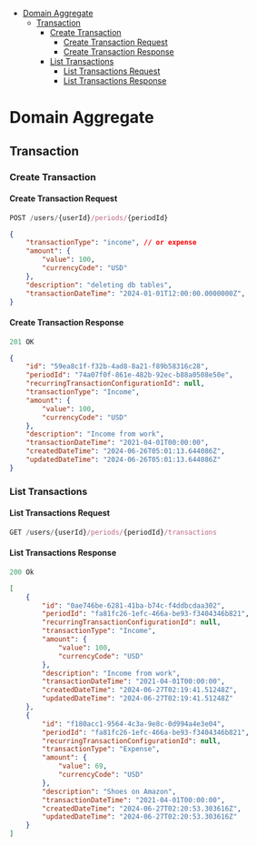 - [Domain Aggregate](#domain-aggregate)
  - [Transaction](#transaction)
    - [Create Transaction](#create-transaction)
      - [Create Transaction Request](#create-transaction-request)
      - [Create Transaction Response](#create-transaction-response)
    - [List Transactions](#list-transactions)
      - [List Transactions Request](#list-transactions-request)
      - [List Transactions Response](#list-transactions-response)

# Domain Aggregate

## Transaction

### Create Transaction

#### Create Transaction Request

```js
POST /users/{userId}/periods/{periodId}
```

```json
{
    "transactionType": "income", // or expense
    "amount": {
        "value": 100,
        "currencyCode": "USD"
    },
    "description": "deleting db tables",
    "transactionDateTime": "2024-01-01T12:00:00.0000000Z",
}
```

#### Create Transaction Response

```js
201 OK
```

```json
{
    "id": "59ea8c1f-f32b-4ad8-8a21-f89b58316c28",
    "periodId": "74a07f0f-861e-482b-92ec-b88a0508e50e",
    "recurringTransactionConfigurationId": null,
    "transactionType": "Income",
    "amount": {
        "value": 100,
        "currencyCode": "USD"
    },
    "description": "Income from work",
    "transactionDateTime": "2021-04-01T00:00:00",
    "createdDateTime": "2024-06-26T05:01:13.644086Z",
    "updatedDateTime": "2024-06-26T05:01:13.644086Z"
}
```

### List Transactions

#### List Transactions Request

```js
GET /users/{userId}/periods/{periodId}/transactions
```

#### List Transactions Response

```js
200 Ok
```

```json
[
    {
        "id": "0ae746be-6281-41ba-b74c-f4ddbcdaa302",
        "periodId": "fa81fc26-1efc-466a-be93-f3404346b821",
        "recurringTransactionConfigurationId": null,
        "transactionType": "Income",
        "amount": {
            "value": 100,
            "currencyCode": "USD"
        },
        "description": "Income from work",
        "transactionDateTime": "2021-04-01T00:00:00",
        "createdDateTime": "2024-06-27T02:19:41.51248Z",
        "updatedDateTime": "2024-06-27T02:19:41.51248Z"
    },
    {
        "id": "f180acc1-9564-4c3a-9e8c-0d994a4e3e04",
        "periodId": "fa81fc26-1efc-466a-be93-f3404346b821",
        "recurringTransactionConfigurationId": null,
        "transactionType": "Expense",
        "amount": {
            "value": 69,
            "currencyCode": "USD"
        },
        "description": "Shoes on Amazon",
        "transactionDateTime": "2021-04-01T00:00:00",
        "createdDateTime": "2024-06-27T02:20:53.303616Z",
        "updatedDateTime": "2024-06-27T02:20:53.303616Z"
    }
]
```
